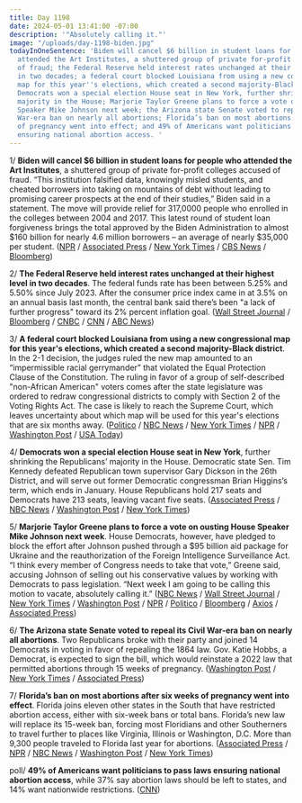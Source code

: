 ```yaml
---
title: Day 1198
date: 2024-05-01 13:41:00 -07:00
description: '"Absolutely calling it."'
image: "/uploads/day-1198-biden.jpg"
todayInOneSentence: 'Biden will cancel $6 billion in student loans for people who
  attended the Art Institutes, a shuttered group of private for-profit colleges accused
  of fraud; the Federal Reserve held interest rates unchanged at their highest level
  in two decades; a federal court blocked Louisiana from using a new congressional
  map for this year''s elections, which created a second majority-Black district;
  Democrats won a special election House seat in New York, further shrinking the Republicans’
  majority in the House; Marjorie Taylor Greene plans to force a vote on ousting House
  Speaker Mike Johnson next week; the Arizona state Senate voted to repeal its Civil
  War-era ban on nearly all abortions; Florida’s ban on most abortions after six weeks
  of pregnancy went into effect; and 49% of Americans want politicians to pass laws
  ensuring national abortion access. '
---
```


1/ **Biden will cancel $6 billion in student loans for people who attended the Art Institutes**, a shuttered group of private for-profit colleges accused of fraud. “This institution falsified data, knowingly misled students, and cheated borrowers into taking on mountains of debt without leading to promising career prospects at the end of their studies,” Biden said in a statement. The move will provide relief for 317,0000 people who enrolled in the colleges between 2004 and 2017. This latest round of student loan forgiveness brings the total approved by the Biden Administration to almost $160 billion for nearly 4.6 million borrowers – an average of nearly $35,000 per student. ([NPR](https://www.npr.org/2024/05/01/1248473475/art-institutes-student-loan-forgiveness-debt-relief) / [Associated Press](https://apnews.com/article/student-loan-cancellation-art-institutes-debt-forgiveness-cf6aea3b2d545dd80c8927059f6c3ce6) / [New York Times](https://www.nytimes.com/2024/05/01/us/politics/biden-student-debt-borrowers.html) / [CBS News](https://www.cbsnews.com/news/student-loan-forgiveness-6-1-billion-art-institutes-who-qualifies/) / [Bloomberg](https://www.bloomberg.com/news/articles/2024-05-01/student-loan-forgiveness-biden-clears-6b-for-art-institutes-attendees?sref=MIBMEEoj))

2/ **The Federal Reserve held interest rates unchanged at their highest level in two decades**. The federal funds rate has been between 5.25% and 5.50% since July 2023. After the consumer price index came in at 3.5% on an annual basis last month, the central bank said there’s been "a lack of further progress" toward its 2% percent inflation goal. ([Wall Street Journal](https://www.wsj.com/economy/central-banking/fed-says-inflation-progress-has-stalled-and-extends-wait-and-see-rate-stance-51b74bbf) / [Bloomberg](https://www.bloomberg.com/news/live-blog/2024-05-01/fomc-rate-decision-and-fed-chair-news-conference) / [CNBC](https://www.cnbc.com/2024/05/01/fed-rate-decision-may-2024-.html) / [CNN](https://www.cnn.com/business/live-news/markets-federal-reserve-meeting-05-01-24/index.html) / [ABC News](https://abcnews.go.com/Business/fed-expected-hold-interests-rates-steady-highest-level/story?id=109781151))

3/ **A federal court blocked Louisiana from using a new congressional map for this year's elections, which created a second majority-Black district**. In the 2-1 decision, the judges ruled the new map amounted to an “impermissible racial gerrymander” that violated the Equal Protection Clause of the Constitution. The ruling in favor of a group of self-described "non-African American" voters comes after the state legislature was ordered to redraw congressional districts to comply with Section 2 of the Voting Rights Act. The case is likely to reach the Supreme Court, which leaves uncertainty about which map will be used for this year's elections that are six months away. ([Politico](https://www.politico.com/news/2024/04/30/louisiana-court-black-house-district-00155351) / [NBC News](https://www.nbcnews.com/politics/2024-election/court-blocks-louisianas-congressional-map-second-majority-black-distri-rcna150132) / [New York Times](https://www.nytimes.com/2024/04/30/us/louisiana-congressional-map-ruling.html) / [NPR](https://www.npr.org/2024/04/30/1247555372/louisiana-congressional-redistricting) / [Washington Post](https://www.washingtonpost.com/politics/2024/04/30/louisiana-congressional-map-ruling/) / [USA Today](https://www.usatoday.com/story/news/politics/elections/2024/04/30/judges-nix-louisiana-congressional-map-second-black-district/73520539007/))

4/ **Democrats won a special election House seat in New York**, further shrinking the Republicans’ majority in the House. Democratic state Sen. Tim Kennedy defeated Republican town supervisor Gary Dickson in the 26th District, and will serve out former Democratic congressman Brian Higgins’s term, which ends in January. House Republicans hold 217 seats and Democrats have 213 seats, leaving vacant five seats. ([Associated Press](https://apnews.com/article/special-election-congress-new-york-kennedy-dickson-e7b6956b577c63109491ccf805f0bc81) / [NBC News](https://www.nbcnews.com/politics/2024-election/new-york-special-election-win-house-26-district-rcna149581) / [Washington Post](https://www.washingtonpost.com/politics/2024/04/30/new-york-special-election-house-kennedy/) / [New York Times](https://www.nytimes.com/2024/04/30/nyregion/timothy-kennedy-special-election.html))

5/ **Marjorie Taylor Greene plans to force a vote on ousting House Speaker Mike Johnson next week**. House Democrats, however, have pledged to block the effort after Johnson pushed through a $95 billion aid package for Ukraine and the reauthorization of the Foreign Intelligence Surveillance Act. “I think every member of Congress needs to take that vote,” Greene said, accusing Johnson of selling out his conservative values by working with Democrats to pass legislation. “Next week I am going to be calling this motion to vacate, absolutely calling it.” ([NBC News](https://www.nbcnews.com/politics/congress/rep-marjorie-taylor-greene-says-will-force-vote-oust-speaker-johnson-w-rcna150186) / [Wall Street Journal](https://www.wsj.com/politics/policy/marjorie-taylor-greene-to-force-vote-on-ousting-speaker-mike-johnson-next-week-acb6b3c4?mod=hp_lead_pos2) / [New York Times](https://www.nytimes.com/2024/05/01/us/politics/marjorie-taylor-greene-mike-johnson-speaker.html) / [Washington Post](https://www.washingtonpost.com/politics/2024/05/01/marjorie-taylor-greene-motion-to-vacate-house-speaker-mike-johnson/) / [NPR](https://www.npr.org/2024/05/01/1248433401/marjorie-taylor-greene-motion-to-vacate-house-speaker-mike-johnson) / [Politico](https://www.politico.com/live-updates/2024/05/01/congress/greene-says-ouster-vote-coming-next-week-00155405) / [Bloomberg](https://www.bloomberg.com/news/articles/2024-05-01/gop-hardliners-plan-to-force-vote-on-deposing-speaker-johnson?sref=MIBMEEoj) / [Axios](https://www.axios.com/2024/05/01/marjorie-taylor-greene-motion-vacate-mike-johnson) / [Associated Press](https://apnews.com/article/marjorie-taylor-greene-house-speaker-mike-johnson-28861ef534f9f1ce950a2389af8a4ced))

6/ **The Arizona state Senate voted to repeal its Civil War-era ban on nearly all abortions**. Two Republicans broke with their party and joined 14 Democrats in voting in favor of repealing the 1864 law. Gov. Katie Hobbs, a Democrat, is expected to sign the bill, which would reinstate a 2022 law that permitted abortions through 15 weeks of pregnancy. ([Washington Post](https://www.washingtonpost.com/politics/2024/05/01/arizona-senate-1864-abortion-law/) / [New York Times](https://www.nytimes.com/2024/05/01/us/arizona-abortion-repeal.html) / [Associated Press](https://apnews.com/article/arizona-abortion-1864-ban-repeal-24578e546b69ca087e01034bcaf4aa01))

7/ **Florida’s ban on most abortions after six weeks of pregnancy went into effect**. Florida joins eleven other states in the South that have restricted abortion access, either with six-week bans or total bans. Florida’s new law will replace its 15-week ban, forcing  most Floridians and other Southerners to travel further to places like Virginia, Illinois or Washington, D.C. More than 9,300 people traveled to Florida last year for abortions. ([Associated Press](https://apnews.com/article/florida-abortion-ban-9509a806453e1eab50d118aaecffa2f1) / [NPR](https://www.npr.org/2024/05/01/1247990353/florida-6-week-abortion-ban-south) / [NBC News](https://www.nbcnews.com/health/health-news/florida-ban-abortions-6-weeks-takes-effect-rcna150018) / [Washington Post](https://www.washingtonpost.com/nation/2024/05/01/florida-abortion-clinic-6-week-ban/) / [New York Times](https://www.nytimes.com/2024/04/29/us/florida-abortion-ban.html))

poll/ **49% of Americans want politicians to pass laws ensuring national abortion access**, while 37% say abortion laws should be left to states, and 14% want nationwide restrictions. ([CNN](https://www.cnn.com/2024/05/01/politics/cnn-poll-abortion-laws))
